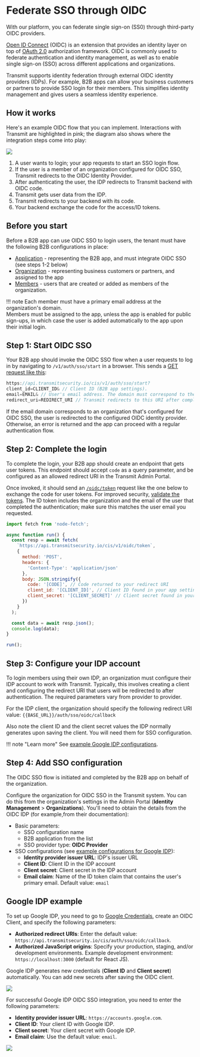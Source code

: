 # Federate SSO through OIDC

With our platform, you can federate single sign-on (SS0) through third-party OIDC providers. 

[Open ID Connect](https://openid.net/developers/discover-openid-and-openid-connect/) (OIDC) is an extension that provides an identity layer on top of [OAuth 2.0](https://oauth.net/2/) authorization framework. OIDC is commonly used to federate authentication and identity management, as well as to enable single sign-on (SSO) across different applications and organizations.  

Transmit supports identity federation through external OIDC identity providers (IDPs). For example, B2B apps can allow your business customers or partners to provide SSO login for their members. This simplifies identity management and gives users a seamless identity experience.  

## How it works

Here's an example OIDC flow that you can implement. Interactions with Transmit are highlighted in pink; the diagram also shows where the integration steps come into play:  

![](../assets/img/sso_oidc_b2b.png)  

1. A user wants to login; your app requests to start an SSO login flow.
2. If the user is a member of an organization configured for OIDC SSO, Transmit redirects to the OIDC Identity Provider.
3. After authenticating the user, the IDP redirects to Transmit backend with OIDC code.
4. Transmit gets user data from the IDP. 
5. Transmit redirects to your backend with its code. 
6. Your backend exchange the code for the access/ID tokens.  

## Before you start

Before a B2B app can use OIDC SSO to login users, the tenant must have the following B2B configurations in place:  

- [Application]() - representing the B2B app, and must integrate OIDC SSO (see steps 1-2 below)  
- [Organization]() - representing business customers or partners, and assigned to the app  
- [Members]() - users that are created or added as members of the organization.  

!!! note
    Each member must have a primary email address at the organization's domain.  
    Members must be assigned to the app, unless the app is enabled for public sign-ups, in which case the user is added automatically to the app upon their initial login. 

## Step 1: Start OIDC SSO  

Your B2B app should invoke the OIDC SSO flow when a user requests to log in by navigating to `/v1/auth/sso/start` in a browser. This sends a [GET request like this](/openapi/user/sso/#operation/startSsoLogin):  

```js
https://api.transmitsecurity.io/cis/v1/auth/sso/start?
client_id=CLIENT_ID& // Client ID (B2B app settings).  
email=EMAIL& // User's email address. The domain must correspond to the OIDC SSO configurations. 
redirect_uri=REDIRECT_URI // Transmit redirects to this URI after completing this request.  
```

If the email domain corresponds to an organization that's configured for OIDC SSO, the user is redirected to the configured OIDC identity provider. Otherwise, an error is returned and the app can proceed with a regular authentication flow.  

## Step 2: Complete the login  

To complete the login, your B2B app should create an endpoint that gets user tokens. This endpoint should accept `code` as a query parameter, and be configured as an allowed redirect URI in the Transmit Admin Portal.

Once invoked, it should send an [`/oidc/token`](/openapi/user/oidc/#operation/oidcToken) request like the one below to exchange the code for user tokens. 
For improved security, [validate the tokens](/guides/user/validate_tokens/). The ID token includes the organization and the email of the user that completed the authentication; make sure this matches the user email you requested.  

```js
import fetch from 'node-fetch';

async function run() {
  const resp = await fetch(
    `https://api.transmitsecurity.io/cis/v1/oidc/token`,
    {
      method: 'POST',
      headers: {
        'Content-Type': 'application/json'
      },
      body: JSON.stringify({
        code: '[CODE]', // Code returned to your redirect URI
        client_id: '[CLIENT_ID]', // Client ID found in your app settings
        client_secret: '[CLIENT_SECRET]' // Client secret found in your app settings
      })
    }
  );

  const data = await resp.json();
  console.log(data);
}

run();
```

## Step 3: Configure your IDP account 


To login members using their own IDP, an organization must configure their IDP account to work with Transmit. Typically, this involves creating a client and configuring the redirect URI that users will be redirected to after authentication. The required parameters vary from provider to provider.  

For the IDP client, the organization should specify the following redirect URI value: `{{BASE_URL}}/auth/sso/oidc/callback` 

Also note the client ID and the client secret values the IDP normally generates upon saving the client. You will need them for SSO configuration.   

!!! note "Learn more"
    See [example Google IDP configurations](#google-idp-example). 


## Step 4: Add SSO configuration  

The OIDC SSO flow is initiated and completed by the B2B app on behalf of the organization.

Configure the organization for OIDC SSO in the Transmit system. You can do this from the organization's settings in the Admin Portal (**Identity Management** > **Organizations**). You'll need to obtain the details from the OIDC IDP (for example,from their documentation):  

- Basic parameters:  
    * SSO configuration name  
    * B2B application from the list  
    * SSO provider type: **OIDC Provider** 
- SSO configurations (see [example configurations for Google IDP](#google-idp-example)):  
    * **Identity provider issuer URL**: IDP's issuer URL  
    * **Client ID**: Client ID in the IDP account 
    * **Client secret**: Client secret in the IDP account  
    * **Email claim**: Name of the ID token claim that contains the user's primary email. Default value: `email`  


## Google IDP example  

<!-- This section is linked from an above section (Configure your IDP account). -->

To set up Google IDP, you need to go to [Google Credentials](https://console.cloud.google.com/apis/credentials), create an OIDC Client, and specify the following parameters:  

- **Authorized redirect URIs**: Enter the default value: `https://api.transmitsecurity.io/cis/auth/sso/oidc/callback`.
- **Authorized JavaScript origins**: Specify your production, staging, and/or development environments. Example development environment: `https://localhost:3000` (default for React JS).  

Google IDP generates new credentials (**Client ID** and **Client secret**) automatically. You can add new secrets after saving the OIDC client.  

![](../assets/img/google_config.png)  

For successful Google IDP OIDC SSO integration, you need to enter the following parameters:  

* **Identity provider issuer URL**: `https://accounts.google.com`. 
* **Client ID**: Your client ID with Google IDP.  
* **Client secret**: Your client secret with Google IDP. 
* **Email claim**: Use the default value: `email`.  

![](../assets/img/google_oidc_example.png)  